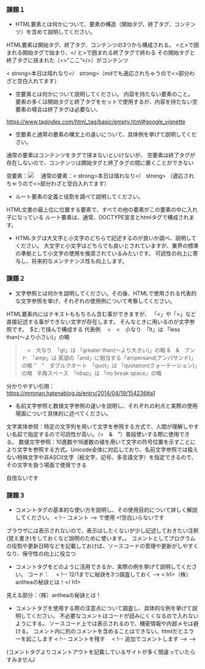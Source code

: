 ### 課題１

- HTML要素とは何かについて、要素の構造（開始タグ、終了タグ、コンテンツ）を含めて説明してください。

HTML要素は開始タグ、終了タグ、コンテンツの3つから構成される。
<と>で囲まれる開始タグで始まり、</ と>で囲まれる終了タグで終わる
その開始タグと終了タグに挟まれた（<>”ここ”</>）がコンテンツ

< strong>本日は晴れなり</　strong>（mdでも適応されちゃうので<>部分わざと空白入れてます）


- 空要素とは何かについて説明してください。
内容を持たない要素のこと。
要素の多くは開始タグと終了タグをセットで使用するが、内容を持たない空要素の場合は終了タグは必要ない、

https://www.tagindex.com/html_tag/basic/empty.html#google_vignette

- 空要素と通常の要素の構文上の違いについて、具体例を挙げて説明してください。

通常の要素はコンテンツをタグで挟まないといけないが、
空要素は終了タグが存在しないので、コンテンツは開始タグと終了タグの間に置くことができない

空要素：<img src ="URL">　
通常の要素：< strong>本日は晴れなり</　strong>
（適応されちゃうので<>部分わざと空白入れてます）


- ルート要素の定義と役割を調べて説明してください。

HTML文書の最上位に位置する要素で、すべての他の要素がこの要素の中に入れ子になっている
ルート要素は、通常、DOCTYPE宣言とhtmlタグで構成されます。


- HTMLタグは大文字と小文字のどちらで記述するのが良いか調べ、説明してください。
大文字と小文字はどちらでも良いとされていますが、業界の標準の準拠として小文字の使用を推奨されているみたいです。
可読性の向上に寄与し、将来的なメンテナンス性も向上します。

### 課題２

- 文字参照とは何かを説明してください。その後、HTMLで使用される代表的な文字参照を挙げ、それぞれの使用例について考察してください。

HTML要素内にはテキストももちろん含む事ができますが、 「<」や「>」など直接記述する事ができない文字が存在します。 そんなときに用いるのが文字参照です。　$と;で挟んで構成する
代表例　
<　&lt;　小なり　「lt」は 「less than(〜より小さい)」の略
>　&gt;　大なり　「gt」は 「greater than(〜より大きい)」の略
&　&amp;　アンド　「amp」は 英語の「and」に相当する「ampersand(アンパサンド)」の略
”　&quot;　ダブルクオート　「quot」は 「quotation(クォーテーション)」の略
   &nbsp; 半角スペース　「nbsp」は 「no break space」の略

分かりやすい引用：https://mmman.hatenablog.jp/entry/2014/04/19/154236#a1


- 名前文字参照と数値文字参照の違いを説明し、それぞれの利点と実際の使用場面について具体的に述べてください。

文字実体参照：特定の文字列を用いて文字を参照する方式で、人間が理解しやすい名前で指定するので可読性が高い。（<　&　”）普段使いする際に使用できる。
数値文字参照：10進数や16進数の値を用いて文字の符号位置を示すことにより文字を参照する方式。Unicode全体に対応しており、名前文字参照では扱えない特殊文字や非ASCII文字（絵文字、記号、多言語文字）を指定できるので、その文字を扱う場面で使用できる

自信ないです


### 課題３

- コメントタグの基本的な使い方を説明し、その使用目的について詳しく解説してください。
< !-- コメント -->  で使用 <!空白いらないです

ブラウザには表示されないので、表示はしたくないが少し記述しておきたい注釈(覚え書き)をしておくなど説明のために使います。。
コメントとしてプログラムの役割や更新日時などを記載しておけば、ソースコードの管理や更新がしやすくなり、保守性の向上に役立つ

- コメントタグをどのように活用できるか、実際の例を挙げて説明してください。 
コード：　 < !-- 12/1までに秘訣を3つ調査しておく -->
     < h1>（株）antheaの秘訣とは！</ h1>

見える部分：（株）antheaの秘訣とは！


- コメントタグを使用する際の注意点について調査し、具体的な例を挙げて説明してください。
不必要なコメントはコードが読みにくくなるので入れないようにする。
ソースコード上では表示されるので、機密情報や内部メモは避ける。
コメント内に別のコメントを含めることはできない。htmlだとエラーを起こします
< !-- コメントを残す
　< !-- 追加でコメントします -->
-->


(コメントタグよりコメントアウトを記載しているサイトが多く間違っていたらすみません)